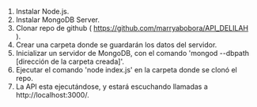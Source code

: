 1. Instalar Node.js.
2. Instalar MongoDB Server.
3. Clonar repo de github ( https://github.com/marryabobora/API_DELILAH ).
4. Crear una carpeta donde se guardarán los datos del servidor.
5. Inicializar un servidor de MongoDB, con el comando 'mongod --dbpath [dirección de la carpeta creada]'.
6. Ejecutar el comando 'node index.js' en la carpeta donde se clonó el repo.
7. La API esta ejecutándose, y estará escuchando llamadas a http://localhost:3000/.